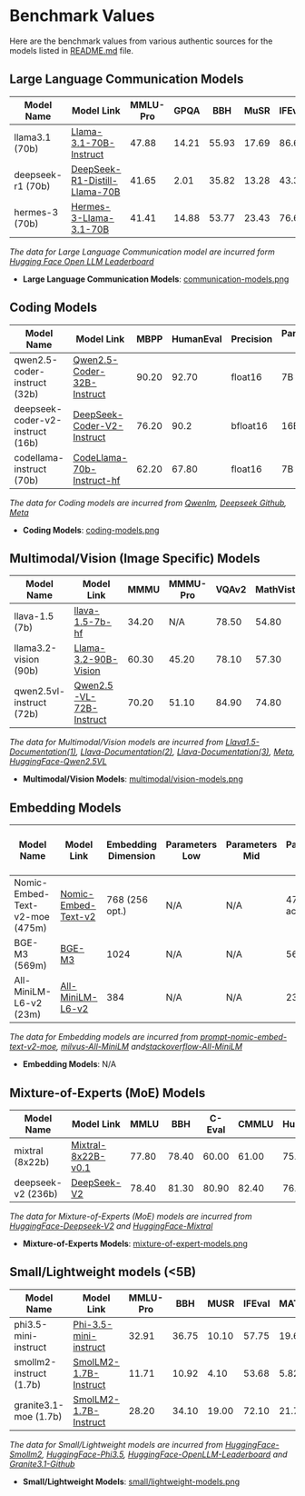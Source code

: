 # Benchmark Values
Here are the benchmark values from various authentic sources for the models listed in [README.md](https://github.com/abhirajadhikary06/AutoRouting-LLM/blob/main/README.md) file.

## Large Language Communication Models
| Model Name   | Model Link                                                               | MMLU-Pro | GPQA  | BBH   | MuSR  | IFEval | Precision | Parameters <br>Low | Parameters <br>Mid | Parameters <br>Max | MoE |
|--------------|-------------------------------------------------------------------------|----------|-------|-------|-------|--------|-----------|--------------------|--------------------|--------------------|-----|
| llama3.1 (70b)    | [Llama-3.1-70B-Instruct](https://huggingface.co/meta-llama/Llama-3.1-70B-Instruct) | 47.88    | 14.21 | 55.93 | 17.69 | 86.69  | bfloat16  | 8B                 | 70B                | 405B               | No  |
| deepseek-r1 (70b) | [DeepSeek-R1-Distill-Llama-70B](https://huggingface.co/deepseek-ai/DeepSeek-R1-Distill-Llama-70B) | 41.65    | 2.01  | 35.82 | 13.28 | 43.36  | bfloat16  | 8B                 | 70B                | 671B               | No  |
| hermes-3 (70b) | [Hermes-3-Llama-3.1-70B](https://huggingface.co/NousResearch/Hermes-3-Llama-3.1-70B) | 41.41    | 14.88  | 53.77 | 23.43 | 76.61  | bfloat16  | 8B                 | 70B                | 405B               | No  |

*The data for Large Language Communication model are incurred form [Hugging Face Open LLM Leaderboard](https://tinyurl.com/2cumu2v8)*
- **Large Language Communication Models**: [communication-models.png](https://github.com/abhirajadhikary06/AutoRouting-LLM/blob/main/benchmark_images/communication-models.png)

## Coding Models
| Model Name                   | Model Link                                                                 | MBPP   | HumanEval | Precision | Parameters <br>Low | Parameters <br>Mid | Parameters <br>Max | MoE |
|------------------------------|---------------------------------------------------------------------------|--------|-----------|-----------|--------------------|--------------------|--------------------|-----|
| qwen2.5-coder-instruct (32b)          | [Qwen2.5-Coder-32B-Instruct](https://huggingface.co/Qwen/Qwen2.5-Coder-32B-Instruct)        | 90.20  | 92.70     | float16   | 7B                 | 14B                | 32B                | No  |
| deepseek-coder-v2-instruct (16b) | [DeepSeek-Coder-V2-Instruct](https://huggingface.co/deepseek-ai/DeepSeek-Coder-V2-Instruct) | 76.20  | 90.2     | bfloat16  | 16B                | N/A                | 236B               | Yes |
| codellama-instruct (70b)              | [CodeLlama-70b-Instruct-hf](https://huggingface.co/codellama/CodeLlama-70b-Instruct-hf)     | 62.20   | 67.80       | float16       | 7B                | 34B                | 70B                | No  |

*The data for Coding models are incurred from [Qwenlm](https://qwenlm.github.io/blog/qwen2.5-coder-family), [Deepseek Github](https://github.com/deepseek-ai/DeepSeek-Coder), [Meta](https://ai.meta.com/blog/code-llama-large-language-model-coding)*

- **Coding Models**: [coding-models.png](https://github.com/abhirajadhikary06/AutoRouting-LLM/blob/main/benchmark_images/coding-models.png)

## Multimodal/Vision (Image Specific) Models
| Model Name  | Model Link | MMMU  | MMMU-Pro | VQAv2 | MathVista | DocVQA | Precision | Parameters <br>Low | Parameters <br>Mid | Parameters <br>Max | MoE |
|------------------------------|---------------------------------------------------------------------------|--------|-----------|-------|-----------|--------|-----------|--------------------|--------------------|--------------------|-----|
| llava-1.5 (7b) | [llava-1.5-7b-hf](https://huggingface.co/llava-hf/llava-1.5-7b-hf)        | 34.20  | N/A       | 78.50  | 54.80      | 58.20    | float16   | N/A                | N/A                | 7B                | No  |
| llama3.2-vision (90b) | [Llama-3.2-90B-Vision](https://huggingface.co/meta-llama/Llama-3.2-90B-Vision) | 60.30  | 45.20     | 78.10  | 57.30      | 90.10    | bfloat16  | 3B                | 11B                | 90B               | No |
| qwen2.5vl-instruct (72b) | [Qwen2.5-VL-72B-Instruct](https://huggingface.co/Qwen/Qwen2.5-VL-72B-Instruct) | 70.20  | 51.10    | 84.90  | 74.80      | 96.40    | auto      | 7B                | 32B                | 72B | No |

*The data for Multimodal/Vision models are incurred from [Llava1.5-Documentation(1)](https://arxiv.org/pdf/2411.10440), [Llava-Documentation(2)](https://arxiv.org/pdf/2310.03744), [Llava-Documentation(3)](https://arxiv.org/html/2503.15621v1), [Meta](https://ai.meta.com/blog/llama-3-2-connect-2024-vision-edge-mobile-devices), [HuggingFace-Qwen2.5VL](https://huggingface.co/Qwen/Qwen2.5-VL-72B-Instruct#image-benchmark)*

- **Multimodal/Vision Models**: [multimodal/vision-models.png](https://github.com/abhirajadhikary06/AutoRouting-LLM/blob/main/benchmark_images/multimodal-vision-models.png)

## Embedding Models
| Model Name                     | Model Link                                                                        | Embedding Dimension | Parameters <br>Low | Parameters <br>Mid | Parameters <br>Max | Maximum Sequence Length (tokens) | MoE |
| ------------------------------ | --------------------------------------------------------------------------------- | ------------------- | ------------------ | ------------------ | ------------------ | -------------------------------- | --- |
| Nomic-Embed-Text-v2-moe (475m) | [Nomic-Embed-Text-v2](https://huggingface.co/nomic-ai/nomic-embed-text-v2-moe)    | 768 (256 opt.)      | N/A      | N/A                | 475M (305 active)                  | 512                              | Yes |
| BGE-M3 (569m)                  | [BGE-M3](https://bge-model.com/bge/bge_m3.html)                                   | 1024                | N/A               | N/A                | 569M                  | 256                         | No  |
| All-MiniLM-L6-v2 (23m)         | [All-MiniLM-L6-v2](https://huggingface.co/sentence-transformers/all-MiniLM-L6-v2) | 384                 | N/A               | N/A                  | 23M                  | 256–512                          | No  |

*The data for Embedding models are incurred from [prompt-nomic-embed-text-v2-moe](https://www.promptlayer.com/models/nomic-embed-text-v2-moe), [milvus-All-MiniLM](https://milvus.io/ai-quick-reference/what-is-the-typical-dimensionality-of-sentence-embeddings-produced-by-sentence-transformer-models) and[stackoverflow-All-MiniLM](https://stackoverflow.com/questions/75901231/how-can-i-make-sentence-bert-throw-an-exception-if-the-text-exceeds-max-seq-leng)*

- **Embedding Models**: N/A

## Mixture-of-Experts (MoE) Models
| Model Name  | Model Link | MMLU | BBH | C-Eval | CMMLU | HumanEval | MBPP | GSM8K | Math | Precision | Parameters <br>Low | Parameters <br>Mid | Parameters <br>Max | MoE |
|-------------|------------|------|-----|--------|-------|-----------|------|-------|------|-----------|---------------------|--------------------|--------------------|-----|
| mixtral (8x22b) | [Mixtral-8x22B-v0.1](https://huggingface.co/mistralai/Mixtral-8x22B-v0.1) | 77.80 | 78.40 | 60.00 | 61.00 | 75.00 | 64.40 | 87.90 | 49.80 | float16  | 8x7B  | N/A  | 8x22B | Yes |
| deepseek-v2 (236b) | [DeepSeek-V2](https://huggingface.co/deepseek-ai/DeepSeek-V2) | 78.40 | 81.30 | 80.90 | 82.40 | 76.80 | 70.40 | 90.80 | 52.70 | bfloat16 | 16B   | N/A  | 236B  | Yes |

*The data for Mixture-of-Experts (MoE) models are incurred from [HuggingFace-Deepseek-V2](https://huggingface.co/deepseek-ai/DeepSeek-V2) and [HuggingFace-Mixtral](https://huggingface.co/mistralai/Mixtral-8x22B-v0.1)*

- **Mixture-of-Experts Models**: [mixture-of-expert-models.png](https://github.com/abhirajadhikary06/AutoRouting-LLM/blob/main/benchmark_images/mixture-of-experts-models.png)

## Small/Lightweight models (<5B)
| Model Name                | Model Link                                                                 | MMLU-Pro | BBH   | MUSR  | IFEval | MATH  | GPQA  | Precision | Parameters <br>Low | Parameters <br>Mid | Parameters <br>Max | MoE |
|---------------------------|----------------------------------------------------------------------------|----------|-------|-------|--------|-------|-------|-----------|--------------------|--------------------|--------------------|-----|
| phi3.5-mini-instruct      | [Phi-3.5-mini-instruct](https://huggingface.co/microsoft/Phi-3.5-mini-instruct)      | 32.91    | 36.75 | 10.10 | 57.75  | 19.64 | 11.97 | auto      | N/A                | N/A                | 3.8B               | No |
| smollm2-instruct (1.7b)   | [SmolLM2-1.7B-Instruct](https://huggingface.co/HuggingFaceTB/SmolLM2-1.7B-Instruct) | 11.71    | 10.92 | 4.10  | 53.68  | 5.82  | 3.91  | bfloat16  | 135M               | 360M               | 1.7B               | No  |
| granite3.1-moe (1.7b)   | [SmolLM2-1.7B-Instruct](https://huggingface.co/HuggingFaceTB/SmolLM2-1.7B-Instruct) | 28.20    | 34.10 | 19.00  | 72.10  | 21.70  | 8.30  | bfloat16  | 800M               | 2B               | 8B               | No  |

*The data for Small/Lightweight models are incurred from [HuggingFace-Smollm2](https://huggingface.co/HuggingFaceTB/SmolLM2-1.7B-Instruct), [HuggingFace-Phi3.5](https://huggingface.co/microsoft/Phi-3.5-mini-instruct), [HuggingFace-OpenLLM-Leaderboard](https://huggingface.co/spaces/open-llm-leaderboard/open_llm_leaderboard) and [Granite3.1-Github](https://github.com/ibm-granite/granite-3.1-language-models)*

- **Small/Lightweight Models**: [small/lightweight-models.png](https://github.com/abhirajadhikary06/AutoRouting-LLM/blob/main/benchmark_images/small-lightweight-models.png)
